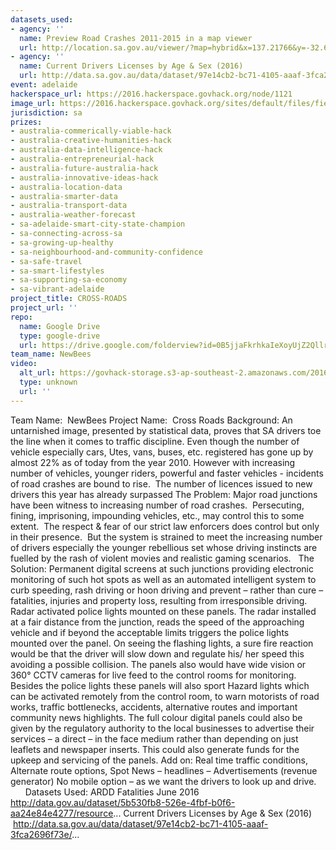 ```yaml
---
datasets_used:
- agency: ''
  name: Preview Road Crashes 2011-2015 in a map viewer
  url: http://location.sa.gov.au/viewer/?map=hybrid&x=137.21766&y=-32.650462&z=6&uids=130
- agency: ''
  name: Current Drivers Licenses by Age & Sex (2016)
  url: http://data.sa.gov.au/data/dataset/97e14cb2-bc71-4105-aaaf-3fca2696f73e/resource/4cdabee4-cca6-4226-aa7b-636a85434184/download/current-drivers-licences-by-age-and-sex-2016.csv
event: adelaide
hackerspace_url: https://2016.hackerspace.govhack.org/node/1121
image_url: https://2016.hackerspace.govhack.org/sites/default/files/field/image/crossroadslogo_1.gif
jurisdiction: sa
prizes:
- australia-commerically-viable-hack
- australia-creative-humanities-hack
- australia-data-intelligence-hack
- australia-entrepreneurial-hack
- australia-future-australia-hack
- australia-innovative-ideas-hack
- australia-location-data
- australia-smarter-data
- australia-transport-data
- australia-weather-forecast
- sa-adelaide-smart-city-state-champion
- sa-connecting-across-sa
- sa-growing-up-healthy
- sa-neighbourhood-and-community-confidence
- sa-safe-travel
- sa-smart-lifestyles
- sa-supporting-sa-economy
- sa-vibrant-adelaide
project_title: CROSS-ROADS
project_url: ''
repo:
  name: Google Drive
  type: google-drive
  url: https://drive.google.com/folderview?id=0B5jjaFkrhkaIeXoyUjZ2QllrYXM&usp=sharing
team_name: NewBees
video:
  alt_url: https://govhack-storage.s3-ap-southeast-2.amazonaws.com/2016/crossroads.avi
  type: unknown
  url: ''
---
```


Team Name:  NewBees
Project Name:  Cross Roads
Background:
An untarnished image, presented by statistical data, proves that SA drivers toe the line when it comes to traffic discipline. Even though the number of vehicle especially cars, Utes, vans, buses, etc. registered has gone up by almost 22% as of today from the year 2010. However with increasing number of vehicles, younger riders, powerful and faster vehicles - incidents of road crashes are bound to rise.  The number of licences issued to new drivers this year has already surpassed
The Problem:
Major road junctions have been witness to increasing number of road crashes.  Persecuting, fining, imprisoning, impounding vehicles, etc., may control this to some extent.  The respect & fear of our strict law enforcers does control but only in their presence.  But the system is strained to meet the increasing number of drivers especially the younger rebellious set whose driving instincts are fuelled by the rash of violent movies and realistic gaming scenarios.  
The Solution:
Permanent digital screens at such junctions providing electronic monitoring of such hot spots as well as an automated intelligent system to curb speeding, rash driving or hoon driving and prevent – rather than cure – fatalities, injuries and property loss, resulting from irresponsible driving.
Radar activated police lights mounted on these panels. The radar installed at a fair distance from the junction, reads the speed of the approaching vehicle and if beyond the acceptable limits triggers the police lights mounted over the panel. On seeing the flashing lights, a sure fire reaction would be that the driver will slow down and regulate his/ her speed this avoiding a possible collision.
The panels also would have wide vision or 360° CCTV cameras for live feed to the control rooms for monitoring.   
Besides the police lights these panels will also sport Hazard lights which can be activated remotely from the control room, to warn motorists of road works, traffic bottlenecks, accidents, alternative routes and important community news highlights. The full colour digital panels could also be given by the regulatory authority to the local businesses to advertise their services – a direct – in the face medium rather than depending on just leaflets and newspaper inserts. This could also generate funds for the upkeep and servicing of the panels.
Add on: Real time traffic conditions, Alternate route options, Spot News – headlines – Advertisements (revenue generator)
No mobile option – as we want the drivers to look up and drive.
 
 
 
 
Datasets Used:
ARDD Fatalities June 2016
http://data.gov.au/dataset/5b530fb8-526e-4fbf-b0f6-aa24e84e4277/resource...
Current Drivers Licenses by Age & Sex (2016)
 http://data.sa.gov.au/data/dataset/97e14cb2-bc71-4105-aaaf-3fca2696f73e/...